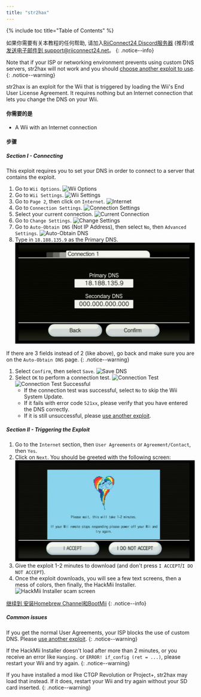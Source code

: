 ```yaml
---
title: "str2hax"
---
```


{% include toc title="Table of Contents" %}

如果你需要有关本教程的任何帮助, 请加入[RiiConnect24 Discord服务器](https://discord.gg/rc24) (推荐)或 [发送电子邮件到 support@riiconnect24.net](mailto:support@riiconnect24.net)。
{: .notice--info}

Note that if your ISP or networking environment prevents using custom DNS servers, str2hax will not work and you should [choose another exploit to use](get-started).
{: .notice--warning}

str2hax is an exploit for the Wii that is triggered by loading the Wii's End User License Agreement. It requires nothing but an Internet connection that lets you change the DNS on your Wii.

#### 你需要的是

* A Wii with an Internet connection

#### 步骤

##### Section I - Connecting

This exploit requires you to set your DNS in order to connect to a server that contains the exploit.

1. Go to `Wii Options`. ![Wii Options](/images/RiiConnect24/Internet_1.png)
1. Go to `Wii Settings`. ![Wii Settings](/images/RiiConnect24/Internet_2.png)
1. Go to `Page 2`, then click on `Internet`. ![Internet](/images/RiiConnect24/Internet_3.png)
1. Go to `Connection Settings`. ![Connection Settings](/images/RiiConnect24/Internet_4.png)
1. Select your current connection. ![Current Connection](/images/RiiConnect24/Internet_5.png)
1. Go to `Change Settings`. ![Change Settings](/images/RiiConnect24/Internet_6.png)
1. Go to `Auto-Obtain DNS` (Not IP Address), then select `No`, then `Advanced Settings`. ![Auto-Obtain DNS](/images/RiiConnect24/Internet_7.png)
1. Type in `18.188.135.9` as the Primary DNS. ![str2hax DNS](/images/str2hax/dns.png)

If there are 3 fields instead of 2 (like above), go back and make sure you are on the `Auto-Obtain DNS` page.
{: .notice--warning}

1. Select `Confirm`, then select `Save`. ![Save DNS](/images/RiiConnect24/Internet_10.png)
1. Select `OK` to perform a connection test. ![Connection Test](/images/RiiConnect24/Internet_11.png) ![Connection Test Successful](/images/RiiConnect24/Internet_12.png)
   - If the connection test was successful, select `No` to skip the Wii System Update.
   - If it fails with error code `521xx`, please verify that you have entered the DNS correctly.
   - If it is still unsuccessful, please [use another exploit](get-started).

##### Section II - Triggering the Exploit

1. Go to the `Internet` section, then `User Agreements` or `Agreement/Contact`, then `Yes`.
1. Click on `Next`. You should be greeted with the following screen: ![str2hax EULA page](/images/str2hax/EULA.png)
1. Give the exploit 1-2 minutes to download (and don't press `I ACCEPT`/`I DO NOT ACCEPT`).
1. Once the exploit downloads, you will see a few text screens, then a mess of colors, then finally, the HackMii Installer. ![HackMii Installer scam screen](/images/hackmii_scam.png)

[继续到 安装Homebrew Channel和BootMii](hbc)
{: .notice--info}

##### Common issues

If you get the normal User Agreements, your ISP blocks the use of custom DNS. Please [use another exploit](get-started).
{: .notice--warning}

If the HackMii Installer doesn't load after more than 2 minutes, or you receive an error like `Hanging.` or `ERROR! if_config (ret = ...)`, please restart your Wii and try again.
{: .notice--warning}

If you have installed a mod like CTGP Revolution or Project+, str2hax may load that instead. If it does, restart your Wii and try again without your SD card inserted.
{: .notice--warning}
